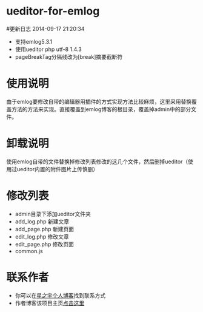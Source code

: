 # ueditor-for-emlog

#更新日志
2014-09-17 21:20:34
* 支持emlog5.3.1
* 使用ueditor php utf-8 1.4.3
* pageBreakTag分隔线改为[break]摘要截断符

# 使用说明
由于emlog要修改自带的编辑器用插件的方式实现方法比较麻烦，这里采用替换覆盖方法的方法来实现。直接覆盖到emlog博客的根目录，覆盖掉admin中的部分文件。

# 卸载说明
使用emlog自带的文件替换掉修改列表修改的这几个文件，然后删掉ueditor（使用过ueditor内置的附件图片上传慎删）

# 修改列表
* admin目录下添加ueditor文件夹
* add_log.php 新建文章
* add_page.php 新建页面
* edit_log.php 修改文章
* edit_page.php 修改页面
* common.js

# 联系作者
* 你可以在[星之宇个人博客](http://www.myxzy.com)找到联系方式
* 作者博客该项目主页[点击这里](http://www.myxzy.com/ue4em.html)
